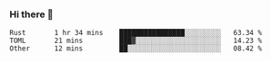 ### Hi there 👋

<!--
**berkus/berkus** is a ✨ _special_ ✨ repository because its `README.md` (this file) appears on your GitHub profile.

Here are some ideas to get you started:

- 🔭 I’m currently working on ...
- 🌱 I’m currently learning ...
- 👯 I’m looking to collaborate on ...
- 🤔 I’m looking for help with ...
- 💬 Ask me about ...
- 📫 How to reach me: ...
- 😄 Pronouns: ...
- ⚡ Fun fact: ...
-->

<!--START_SECTION:waka-->

```text
Rust       1 hr 34 mins    ████████████████░░░░░░░░░   63.34 %
TOML       21 mins         ███▓░░░░░░░░░░░░░░░░░░░░░   14.23 %
Other      12 mins         ██░░░░░░░░░░░░░░░░░░░░░░░   08.42 %
```

<!--END_SECTION:waka-->
